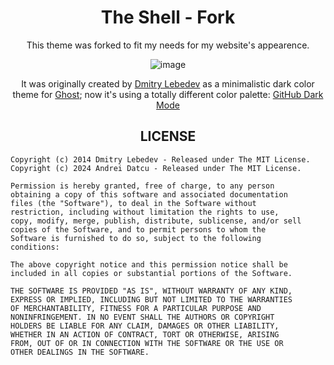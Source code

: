 <div align=center>

# The Shell - Fork

This theme was forked to fit my needs for my website's appearence.

![image](https://cdn.dribbble.com/users/1091/screenshots/15487845/media/7015d7f78569b3b885146dec1c268193.gif)

It was originally created by [Dmitry Lebedev](https://github.com/mityalebedev) as a minimalistic dark color theme for [Ghost](http://github.com/tryghost/ghost/); now it's using a totally different color palette: [GitHub Dark Mode](https://dribbble.com/shots/15487845-GitHub-Dark-mode-colors)

## LICENSE

</div>

```
Copyright (c) 2014 Dmitry Lebedev - Released under The MIT License.
Copyright (c) 2024 Andrei Datcu - Released under The MIT License.

Permission is hereby granted, free of charge, to any person
obtaining a copy of this software and associated documentation
files (the "Software"), to deal in the Software without
restriction, including without limitation the rights to use,
copy, modify, merge, publish, distribute, sublicense, and/or sell
copies of the Software, and to permit persons to whom the
Software is furnished to do so, subject to the following
conditions:

The above copyright notice and this permission notice shall be
included in all copies or substantial portions of the Software.

THE SOFTWARE IS PROVIDED "AS IS", WITHOUT WARRANTY OF ANY KIND,
EXPRESS OR IMPLIED, INCLUDING BUT NOT LIMITED TO THE WARRANTIES
OF MERCHANTABILITY, FITNESS FOR A PARTICULAR PURPOSE AND
NONINFRINGEMENT. IN NO EVENT SHALL THE AUTHORS OR COPYRIGHT
HOLDERS BE LIABLE FOR ANY CLAIM, DAMAGES OR OTHER LIABILITY,
WHETHER IN AN ACTION OF CONTRACT, TORT OR OTHERWISE, ARISING
FROM, OUT OF OR IN CONNECTION WITH THE SOFTWARE OR THE USE OR
OTHER DEALINGS IN THE SOFTWARE.
```
